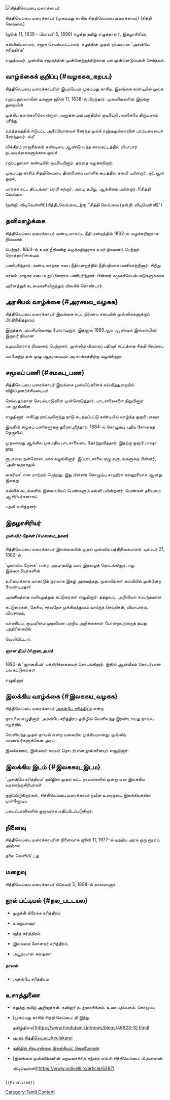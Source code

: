 ![சித்திலெப்பை மரைக்காயர்](சித்திலெப்பை_மரைக்காயர்.png "சித்திலெப்பை மரைக்காயர்")
சித்திலெப்பை மரைக்காயர் (முகம்மது காசிம் சித்திலெப்பை மரைக்காயர்) (சித்தி லெவ்வை)
(ஜூன் 11, 1838 - பிப்ரவரி 5, 1898) ஈழத்து தமிழ் எழுத்தாளர், இதழாசிரியர்,
கல்வியியலாளர், சமூக செயல்பாட்டாளர். ஈழத்தின் முதல் நாவலான \'அசன்பே சரித்திரம்\'
எழுதியவர். முஸ்லீம் சமூகத்தின் முன்னேற்றத்திற்கான பல முன்னெடுப்புகள் செய்தவர்.

## வாழ்க்கைக் குறிப்பு {#வழககக_கறபப}

சித்திலெப்பை மரைக்காயரின் இயற்பெயர் முகம்மது காசிம். இலங்கை கண்டியில் முல்க்
ரஹ்மதுல்லாவின் மகனாக ஜூன் 11, 1838-ல் பிறந்தார். முஸ்லிம்களின் இறங்கு துறையின்
முக்கிய தளங்களிலொன்றான அளுத்காமம் பகுதியில் குடியேறி அங்கேயே திருமணம் புரிந்து
வர்த்தகத்தில் ஈடுபட்ட அரேபியாவைச் சேர்ந்த முல்க் ரஹ்மதுல்லாவின் பரம்பரையைச் சேர்ந்தவர். ஸ்ரீ
விக்கிரம ராஜசிங்கன் கண்டியை ஆண்டு வந்த காலகட்டத்தில் வியாபார நடவடிக்கைகளுக்காக முல்க்
ரஹ்மதுல்லா கண்டியில் குடியேறினார். தந்தை வழக்கறிஞர்.

முகம்மது காசிம் சித்திலெப்பை திண்ணைப் பள்ளிக் கூடத்தில் கல்வி பயின்றார். குர்ஆன் ஓதல்,
மார்க்க சட்ட திட்டங்கள் பற்றி கற்றார். அரபு, தமிழ், ஆங்கிலம் பயின்றார். ![சித்தி லெவ்வை
(நன்றி: விடிவெள்ளி)](சித்தி_லெவ்வை_.jpg "சித்தி லெவ்வை (நன்றி: விடிவெள்ளி)")

## தனிவாழ்க்கை

சித்திலெப்பை மரைக்காயர் கண்டி மாவட்ட நீதி மன்றத்தில் 1862-ல் வழக்கறிஞராக நியமனம்
பெற்றார். 1864-ல் உயர் நீதிமன்ற வழக்கறிஞராக உயர் நியமனம் பெற்றார். நொத்தாரிசாகவும்
பணிபுரிந்தார். கண்டி மாநகர சபை நீதிமன்றத்தில் நீதிபதியாக பணியாற்றினார். சிறிது
காலம் மாநகர சபை உறுப்பினராக பணிபுரிந்தார். பின்னர் சமூகச்செயல்பாடுகளுக்காக
அனைத்துக் கடமைகளிலிருந்தும் விலகிக் கொண்டார்.

## அரசியல் வாழ்க்கை {#அரசயல_வழகக}

சித்திலெப்பை மரைக்காயர் இலங்கை சட்ட நிர்ணய சபையில் முஸ்லிம்களுக்குப் பிரதிநிதித்துவம்
இருத்தல் அவசியமென்று போராடினார். இதனால் 1889ஆம் ஆண்டில் இஸ்லாமியர் இருவர் நியமன
உறுப்பினராக நியமனம் பெற்றனர். முஸ்லிம் விவாகப் பதிவுச் சட்டத்தை சித்தி லெப்பை
வரவேற்று தன் முழு ஆதரவையும் அரசாங்கத்திற்கு வழங்கினார்.

## சமூகப் பணி {#சமகப_பண}

சித்திலெப்பை மரைக்காயர் இலங்கை முஸ்லிம்களைக் கல்வித்துறையில் விழிப்புணர்ச்சியடையச்
செய்வதற்கான செயல்பாடுகளை முன்னெடுத்தார். பாடசாலைகளை நிறுவினார். பாடநூல்களை
எழுதினார். எகிப்து நாட்டிலிருந்து நாடு கடத்தப்பட்டு கண்டியில் வாழ்ந்த ஒறாபி பாஷா
இவரின் சமூகப் பணிகளுக்கு துணைபுரிந்தார். 1884-ல் கொழும்பு, புதிய சோனகத் தெருவில்
முதலாவது ஆங்கில முகமதிய பாடசாலையை தோற்றுவித்தார். இதற்கு ஒறாபி பாஷா நூறு
ரூபாவை நன்கொடையாக வழங்கினார். இப்பாடசாலை ஏழு வருடங்களுக்கு பின்னர், \'அல்-மதரசதுல்
கைரியா\' என மாற்றம் பெற்றது. இது பின்னர் கொழும்பு சாஹிரா கல்லூரியாக ஆனது. இவரது
கல்விக் கூடங்களில் இஸ்லாமியப் பெண்களும் கல்வி பயின்றனர். பெண்கள் தலைமை ஆசிரியர்களாகப்
பதவி வகித்தனர்.

## இதழாசிரியர்

##### முஸ்லிம் நேசன் {#மஸலம_நசன}

சித்திலெப்பை மரைக்காயர் இலங்கையின் முதல் முஸ்லிம் பத்திரிகையாளர். டிசம்பர் 21, 1882-ல்
'முஸ்லிம் நேசன்' என்ற அரபு-தமிழ் வார இதழைத் தொடங்கினார். ஈழ இஸ்லாமியர்களின்
உரிமைக்காக வாதாடும் குரலாக இதழ் அமைந்தது. முஸ்லிம்கள் கல்வியில் முன்னேற வேண்டியதன்
அவசியத்தை வலியுறுத்தும் கட்டுரைகள் எழுதினார். தத்துவம், அறிவியல் சம்பந்தமான
கட்டுரைகள், தேசிய, சர்வதேச முக்கியத்துவம் வாய்ந்த செய்திகள், வியாபாரம், விவசாயம்,
வாணிபம், குடியுரிமை முதலியன பற்றிய அறிக்கைகள் போன்றவற்றைத் தமது பத்திரிகையில்
வெளியிட்டார்.

##### ஞான தீபம் {#ஞன_தபம}

1892-ல் \'ஞானதீபம்\' பத்திரிக்கையைத் தொடங்கினார். இதில் ஆன்மீகம் தொடர்பான பல கட்டுரைகள்
எழுதினார்.

## இலக்கிய வாழ்க்கை {#இலககய_வழகக}

சித்திலெப்பை மரைக்காயர் [அசன்பே சரித்திரம்](அசன்பே_சரித்திரம் "wikilink") என்ற
நாவலை எழுதினார். அசன்பே சரித்திரம் தமிழில் வெளிவந்த இரண்டாவது நாவல், ஈழத்தில்
வெளிவந்த முதல் நாவல் என்ற வகையில் முக்கியமானது. முஸ்லீம் மாணவர்களுக்கென அரபு
இலக்கணம், இஸ்லாம் சமயம் தொடர்பான நூல்களையும் எழுதினார்.

## இலக்கிய இடம் {#இலககய_இடம}

'அசன்பே சரித்திரம்' தமிழின் முதல் கட்ட நாவல்களில் ஒன்று என இலக்கிய வரலாற்றாசிரியர்கள்
குறிப்பிடுகிறார்கள். சித்திலெப்பை மரைக்காயர் நவீன உரைநடை இலக்கியத்தின் முன்னோடிப்
படைப்பாளிகளில் ஒருவராக மதிப்பிடப்படுகிறார்.

## நினைவு

சித்திலெப்பை மரைக்காயரின் நினைவாக ஜூன் 11, 1977-ல் மத்திய அரசு ஒரு ரூபாய் அஞ்சல்
தலை வெளியிட்டது

## மறைவு

சித்திலெப்பை மரைக்காயர் பிப்ரவரி 5, 1898-ல் காலமானார்.

## நூல் பட்டியல் {#நல_படடயல}

-   துருக்கி கிரேக்க சரித்திரம்
-   உமறுபாஷா
-   யுத்த சரித்திரம்
-   இலங்கை சோனகர் சரித்திரம்
-   அபூநவாஸ் கதைகள்

##### நாவல்

-   அசன்பே சரித்திரம்

## உசாத்துணை

-   ஈழத்து தமிழ் அறிஞர்கள்: கவிஞர் த. துரைசிங்கம்: உமா பதிப்பகம்: கொழும்பு
-   [முகம்மது காசிம் சித்தி லெப்பை﻿: தி இந்து
    தமிழ்திசை](https://www.hindutamil.in/news/blogs/46623-10.html)
-   [மு.கா.சித்திலெப்பை:keelakarai](http://keelakarai.com/2014/03/2314-1/)
-   [தமிழில் சிறுபான்மை இலக்கியம்: ஜெயமோகன்](https://www.jeyamohan.in/370/)
-   [இலங்கை முஸ்லிம்களின் மறுமலர்ச்சித் தந்தை எம்.சி.சித்திலெப்பை: பி.தயாளன்:
    விடிவெள்ளி](https://www.vidivelli.lk/article/6287)

```{=mediawiki}
{{Finalised}}
```
[Category:Tamil Content](Category:Tamil_Content "wikilink")
